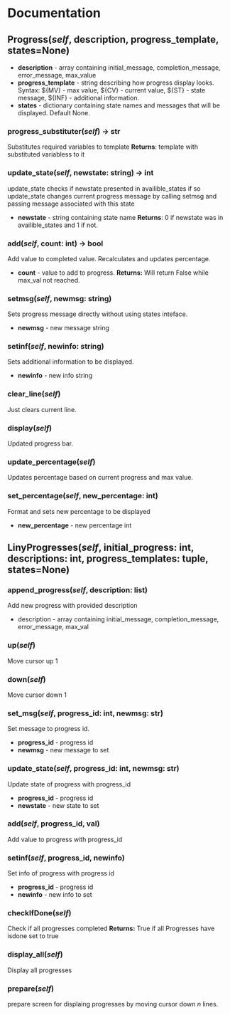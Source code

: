 # Documentation

## Progress(*self*, description, progress\_template, states=None)
* **description** - array containing initial\_message, completion\_message, error\_message, max\_value
* **progress\_template** - string describing how progress display looks. Syntax: ${MV} - max value, ${CV} - current value, ${ST} - state message, ${INF} - additional information.
* **states** - dictionary containing state names and messages that will be displayed. Default None.

### progress\_substituter(*self*) -> str
Substitutes required variables to template
**Returns**:
template with substituted variabless to it
### update\_state(*self*, newstate: string) -> int
update\_state checks if newstate presented in availible\_states if so update\_state changes current progress message by calling setmsg and passing message associated with this state
* **newstate** - string containing state name
**Returns**:
0 if newstate was in availible_states and 1 if not.

### add(*self*, count: int) -> bool
Add value to completed value. Recalculates and updates percentage.
* **count** - value to add to progress.
**Returns:**
Will return False while max_val not reached.
### setmsg(*self*, newmsg: string)
Sets progress message directly without using states inteface.
* **newmsg** - new message string
### setinf(*self*, newinfo: string)
Sets additional information to be displayed.
* **newinfo** - new info string
### clear\_line(*self*)
Just clears current line.
### display(*self*)
Updated progress bar.

### update_percentage(*self*)
Updates percentage based on current progress and max value.

### set_percentage(*self*, new_percentage: int)
Format and sets new percentage to be displayed
* **new_percentage** - new percentage int

## LinyProgresses(*self*, initial_progress: int, descriptions: int, progress_templates: tuple, states=None)
### append_progress(*self*, description: list)
Add new progress with provided description
* description - array containing initial_message, completion_message, error_message, max_val

### up(*self*)
Move cursor up 1
### down(*self*)
Move cursor down 1

### set_msg(*self*, progress_id: int, newmsg: str)
Set message to progress id.
* **progress_id** - progress id
* **newmsg** - new message to set
### update_state(*self*, progress_id: int, newmsg: str)
Update state of progress with progress_id
* **progress_id** - progress id
* **newstate** - new state to set
### add(*self*, progress_id, val)
Add value to progress with progress_id
### setinf(*self*, progress_id, newinfo)
Set info of progress with progress id
* **progress_id** - progress id
* **newinfo** - new info to set
### checkIfDone(*self*)
Check if all progresses completed
**Returns:**
True if all Progresses have isdone set to true
### display_all(*self*)
Display all progresses
### prepare(*self*)
prepare screen for displaing progresses by moving cursor down *n* lines.
